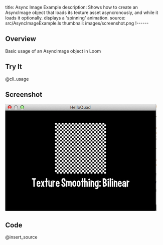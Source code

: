 title: Async Image Example
description: Shows how to create an AsyncImage object that loads its texture asset asyncronously, and while it loads it optionally. displays a 'spinning' animation.
source: src/AsyncImageExample.ls
thumbnail: images/screenshot.png
!------

## Overview
Basic usage of an AsyncImage object in Loom

## Try It
@cli_usage

## Screenshot
![AsyncImageExample Screenshot](images/screenshot.png)

## Code
@insert_source
